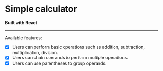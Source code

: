 # Simple calculator
#### Built with React

-----------------------------------------------------
Available features:
- [x] Users can perform basic operations such as addition, subtraction, multiplication, division.
- [x] Users can chain operands to perform multiple operations.
- [x] Users can use parentheses to group operands.
